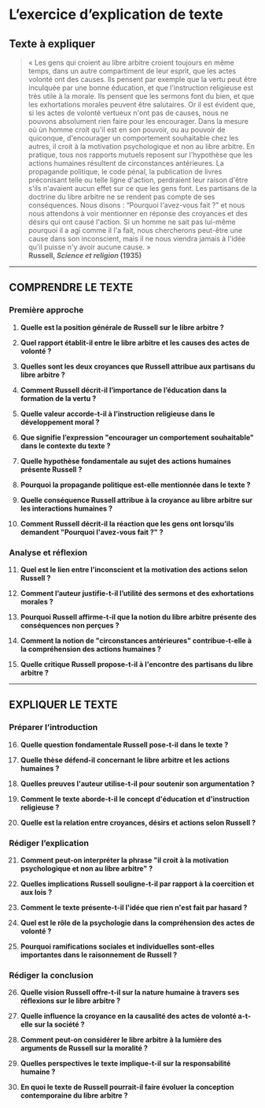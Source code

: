 # L’exercice d’explication de texte

## Texte à expliquer
> « Les gens qui croient au libre arbitre croient toujours en même temps, dans un autre compartiment de leur esprit, que les actes volonté ont des causes. Ils pensent par exemple que la vertu peut être inculquée par une bonne éducation, et que l'instruction religieuse est très utile à la morale. Ils pensent que les sermons font du bien, et que les exhortations morales peuvent être salutaires. Or il est évident que, si les actes de volonté vertueux n'ont pas de causes, nous ne pouvons absolument rien faire pour les encourager. Dans la mesure où ùn homme croit qu'il est en son pouvoir, ou au pouvoir de quiconque, d'encourager un comportement souhaitable chez les autres, il croit à la motivation psychologique et non au libre arbitre. En pratique, tous nos rapports mutuels reposent sur l'hypothèse que les actions humaines résultent de circonstances antérieures. La propagande politique, le code pénal, la publication de livres préconisant telle ou telle ligne d'action, perdraient leur raison d'être s'ils n'avaient aucun effet sur ce que les gens font. Les partisans de la doctrine du libre arbitre ne se rendent pas compte de ses conséquences. Nous disons : “Pourquoi l'avez-vous fait ?” et nous nous attendons à voir mentionner en réponse des croyances et des désirs qui ont causé l'action. Si un homme ne sait pas lui-même pourquoi il a agi comme il l'a fait, nous chercherons peut-être une cause dans son inconscient, mais il ne nous viendra jamais à l'idée qu'il puisse n'y avoir aucune cause. »  
> **Russell, *Science et religion* (1935)**

---

## COMPRENDRE LE TEXTE

### Première approche

1. **Quelle est la position générale de Russell sur le libre arbitre ?**
   
2. **Quel rapport établit-il entre le libre arbitre et les causes des actes de volonté ?**
   
3. **Quelles sont les deux croyances que Russell attribue aux partisans du libre arbitre ?**

4. **Comment Russell décrit-il l’importance de l’éducation dans la formation de la vertu ?**

5. **Quelle valeur accorde-t-il à l’instruction religieuse dans le développement moral ?**

6. **Que signifie l’expression "encourager un comportement souhaitable" dans le contexte du texte ?**

7. **Quelle hypothèse fondamentale au sujet des actions humaines présente Russell ?**

8. **Pourquoi la propagande politique est-elle mentionnée dans le texte ?**

9. **Quelle conséquence Russell attribue à la croyance au libre arbitre sur les interactions humaines ?**

10. **Comment Russell décrit-il la réaction que les gens ont lorsqu’ils demandent "Pourquoi l'avez-vous fait ?" ?**

### Analyse et réflexion

11. **Quel est le lien entre l’inconscient et la motivation des actions selon Russell ?**

12. **Comment l’auteur justifie-t-il l’utilité des sermons et des exhortations morales ?**

13. **Pourquoi Russell affirme-t-il que la notion du libre arbitre présente des conséquences non perçues ?**

14. **Comment la notion de "circonstances antérieures" contribue-t-elle à la compréhension des actions humaines ?**

15. **Quelle critique Russell propose-t-il à l'encontre des partisans du libre arbitre ?**

---

## EXPLIQUER LE TEXTE

### Préparer l’introduction

16. **Quelle question fondamentale Russell pose-t-il dans le texte ?**

17. **Quelle thèse défend-il concernant le libre arbitre et les actions humaines ?**

18. **Quelles preuves l'auteur utilise-t-il pour soutenir son argumentation ?**

19. **Comment le texte aborde-t-il le concept d'éducation et d'instruction religieuse ?**

20. **Quelle est la relation entre croyances, désirs et actions selon Russell ?**

### Rédiger l’explication

21. **Comment peut-on interpréter la phrase "il croit à la motivation psychologique et non au libre arbitre" ?**

22. **Quelles implications Russell souligne-t-il par rapport à la coercition et aux lois ?**

23. **Comment le texte présente-t-il l'idée que rien n'est fait par hasard ?**

24. **Quel est le rôle de la psychologie dans la compréhension des actes de volonté ?**

25. **Pourquoi ramifications sociales et individuelles sont-elles importantes dans le raisonnement de Russell ?**

### Rédiger la conclusion

26. **Quelle vision Russell offre-t-il sur la nature humaine à travers ses réflexions sur le libre arbitre ?**

27. **Quelle influence la croyance en la causalité des actes de volonté a-t-elle sur la société ?**

28. **Comment peut-on considérer le libre arbitre à la lumière des arguments de Russell sur la moralité ?**

29. **Quelles perspectives le texte implique-t-il sur la responsabilité humaine ?**

30. **En quoi le texte de Russell pourrait-il faire évoluer la conception contemporaine du libre arbitre ?**